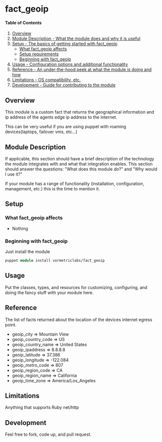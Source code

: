 # fact_geoip

#### Table of Contents

1. [Overview](#overview)
2. [Module Description - What the module does and why it is useful](#module-description)
3. [Setup - The basics of getting started with fact_geoip](#setup)
    * [What fact_geoip affects](#what-fact_geoip-affects)
    * [Setup requirements](#setup-requirements)
    * [Beginning with fact_geoip](#beginning-with-fact_geoip)
4. [Usage - Configuration options and additional functionality](#usage)
5. [Reference - An under-the-hood peek at what the module is doing and how](#reference)
5. [Limitations - OS compatibility, etc.](#limitations)
6. [Development - Guide for contributing to the module](#development)

## Overview

This module is a custom fact that returns the geographical information and ip address of the agents edge ip address to
the internet.

This can be very useful if you are using puppet with roaming devices(laptops, failover vms, etc...)

## Module Description

If applicable, this section should have a brief description of the technology
the module integrates with and what that integration enables. This section
should answer the questions: "What does this module *do*?" and "Why would I use
it?"

If your module has a range of functionality (installation, configuration,
management, etc.) this is the time to mention it.

## Setup

### What fact_geoip affects

* Nothing


### Beginning with fact_geoip

Just install the module

```ruby
puppet module install vormetriclabs/fact_geoip

```

## Usage

Put the classes, types, and resources for customizing, configuring, and doing
the fancy stuff with your module here.

## Reference

The list of facts returned about the location of the devices internet egress point.

- geoip_city => Mountain View
- geoip_country_code => US
- geoip_country_name => United States
- geoip_ipaddress => 8.8.8.8
- geoip_latitude => 37.386
- geoip_longitude => -122.084
- geoip_metro_code => 807
- geoip_region_code => CA
- geoip_region_name => California
- geoip_time_zone => America/Los_Angeles

## Limitations

Anything that supports Ruby net/http

## Development

Feel free to fork, code up, and pull request.

